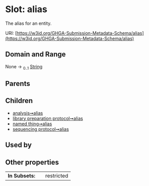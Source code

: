
# Slot: alias


The alias for an entity.

URI: [https://w3id.org/GHGA-Submission-Metadata-Schema/alias](https://w3id.org/GHGA-Submission-Metadata-Schema/alias)


## Domain and Range

None &#8594;  <sub>0..1</sub> [String](types/String.md)

## Parents


## Children

 *  [analysis➞alias](analysis_alias.md)
 *  [library preparation protocol➞alias](library_preparation_protocol_alias.md)
 *  [named thing➞alias](named_thing_alias.md)
 *  [sequencing protocol➞alias](sequencing_protocol_alias.md)

## Used by


## Other properties

|  |  |  |
| --- | --- | --- |
| **In Subsets:** | | restricted |

